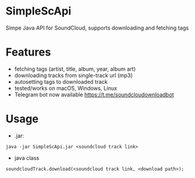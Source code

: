 # SimpleScApi
Simpe Java API for SoundCloud, supports downloading and fetching tags

# Features
- fetching tags (artist, title, album, year, album art)
- downloading tracks from single-track url (mp3)
- autosetting tags to downloaded track
- tested/works on macOS, Windows, Linux
- Telegram bot now available https://t.me/soundcloudownloadbot
# Usage
- .jar:
```
java -jar SimpleScApi.jar <soundcloud track link>
```
- java class
```
soundcloudTrack.download(<soundcloud track link, <download path>);
```
